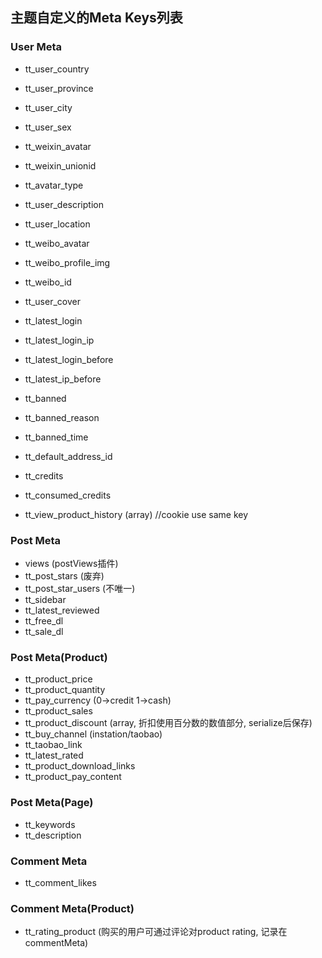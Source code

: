 ## 主题自定义的Meta Keys列表

### User Meta

* tt_user_country
* tt_user_province
* tt_user_city
* tt_user_sex
* tt_weixin_avatar
* tt_weixin_unionid
* tt_avatar_type
* tt_user_description
* tt_user_location
* tt_weibo_avatar
* tt_weibo_profile_img
* tt_weibo_id
* tt_user_cover
* tt_latest_login
* tt_latest_login_ip
* tt_latest_login_before
* tt_latest_ip_before
* tt_banned
* tt_banned_reason
* tt_banned_time
* tt_default_address_id

* tt_credits
* tt_consumed_credits

* tt_view_product_history (array<product id>) //cookie use same key

### Post Meta
* views (postViews插件)
* tt_post_stars (废弃)
* tt_post_star_users (不唯一)
* tt_sidebar
* tt_latest_reviewed
* tt_free_dl
* tt_sale_dl


### Post Meta(Product)
* tt_product_price
* tt_product_quantity
* tt_pay_currency (0->credit 1->cash)
* tt_product_sales
* tt_product_discount (array, 折扣使用百分数的数值部分, serialize后保存)
* tt_buy_channel (instation/taobao)
* tt_taobao_link
* tt_latest_rated
* tt_product_download_links
* tt_product_pay_content

### Post Meta(Page)
* tt_keywords
* tt_description


### Comment Meta
* tt_comment_likes

### Comment Meta(Product)
* tt_rating_product (购买的用户可通过评论对product rating, 记录在commentMeta)